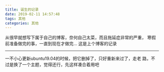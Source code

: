 ```yaml
---
title: 诞生的记录
date: 2019-02-11 14:57:48
tags: 其他
categories: 其他
---
```

从很早就想写下属于自己的博客，奈何自己太菜，而且拖延症非常的严重，
寒假前准备做完的事，一直到现在才做完...
这是上个博客的记录
<HR>
一不小心更新ubuntu19.04的时候，把它删掉了，只好重新来过了，走老
路，不过是换了一个主题，觉得还行，先这样凑合着用吧

